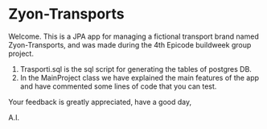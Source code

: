 # Zyon-Transports

Welcome. This is a JPA app for managing a fictional transport brand named Zyon-Transports, and was made during the 4th Epicode buildweek group project.

1. Trasporti.sql is the sql script for generating the tables of postgres DB.
2. In the MainProject class we have explained the main features of the app and have commented some lines of code that you can test.

Your feedback is greatly appreciated,
have a good day,

A.I.




